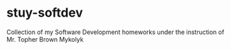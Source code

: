 # stuy-softdev
Collection of my Software Development homeworks under the instruction of Mr. Topher Brown Mykolyk
